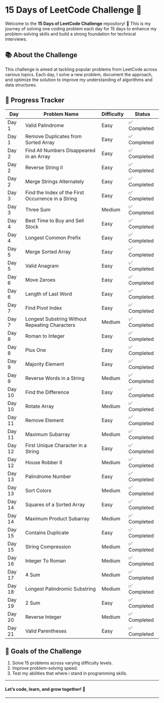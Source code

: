 # 15 Days of LeetCode Challenge 🚀  

Welcome to the **15 Days of LeetCode Challenge** repository! 🎯 This is my journey of solving one coding problem each day for 15 days to enhance my problem-solving skills and build a strong foundation for technical interviews.

## 📚 About the Challenge  
This challenge is aimed at tackling popular problems from LeetCode across various topics. Each day, I solve a new problem, document the approach, and optimize the solution to improve my understanding of algorithms and data structures.

## 🌱 Progress Tracker  
| Day   | Problem Name                | Difficulty | Status        |  
|-------|-----------------------------|------------|---------------|  
| Day 1 | Valid Palindrome            | Easy       | ✅ Completed   |  
| Day 1 | Remove Duplicates from Sorted Array          | Easy       | ✅ Completed   |  
| Day 2 | Find All Numbers Disappeared in an Array    | Easy       | ✅ Completed   |  
| Day 2 | Reverse String II            | Easy       | ✅ Completed  |  
| Day 2 | Merge Strings Alternately          | Easy       | ✅ Completed  |  
| Day 3 | Find the Index of the First Occurrence in a String           | Easy       | ✅ Completed  |  
| Day 3 | Three Sum          | Medium      | ✅ Completed  |  
| Day 4 | Best Time to Buy and Sell Stock        | Easy  | ✅ Completed  | 
| Day 4 | Longest Common Prefix       | Easy  | ✅ Completed  |
| Day 5 | Merge Sorted Array        | Easy  | ✅ Completed  | 
| Day 5 | Valid Anagram       | Easy  | ✅ Completed  | 
| Day 6 | Move Zeroes       | Easy  | ✅ Completed  | 
| Day 6 | Length of Last Word      | Easy  | ✅ Completed  | 
| Day 7 | Find Pivot Index      | Easy  | ✅ Completed  | 
| Day 7 | Longest Substring Without Repeating Characters      | Medium | ✅ Completed  |
| Day 8 | Roman to Integer      | Easy  | ✅ Completed  | 
| Day 8 | Plus One              | Easy  | ✅ Completed  | 
| Day 9 | Majority Element      | Easy  | ✅ Completed  | 
| Day 9 | Reverse Words in a String             | Medium  | ✅ Completed  | 
| Day 10 | Find the Difference             | Easy  | ✅ Completed  | 
| Day 10 | Rotate Array             | Medium  | ✅ Completed  | 
| Day 11 | Remove Element             | Easy  | ✅ Completed  | 
| Day 11 | Maximum Subarray             | Medium  | ✅ Completed  | 
| Day 12 | First Unique Character in a String  | Easy  | ✅ Completed  | 
| Day 12 | House Robber II             | Medium  | ✅ Completed  | 
| Day 13 | Palindrome Number         | Easy  | ✅ Completed  |
| Day 13 | Sort Colors     | Medium  | ✅ Completed  | 
| Day 14 | Squares of a Sorted Array     | Easy  | ✅ Completed  | 
| Day 14 | Maximum Product Subarray      | Medium  | ✅ Completed  | 
| Day 15 | Contains Duplicate     | Easy  | ✅ Completed  | 
| Day 15 | String Compression      | Medium  | ✅ Completed  | 
| Day 16 | Integer To Roman     | Medium  | ✅ Completed  | 
| Day 17 | 4 Sum   | Medium  | ✅ Completed  | 
| Day 18 | Longest Palindromic Substring   | Medium  | ✅ Completed  | 
| Day 19 | 2 Sum   | Easy  | ✅ Completed  | 
| Day 20 | Reverse Integer   | Medium  | ✅ Completed  | 
| Day 21 | Valid Parentheses   | Easy  | ✅ Completed  | 







## 🎯 Goals of the Challenge  
1. Solve 15 problems across varying difficulty levels.  
2. Improve problem-solving speed.
3. Test my abilities that where i stand in programming skills.

------------------------------------------

#### Let’s code, learn, and grow together! 🚀  

------------------------------------------
